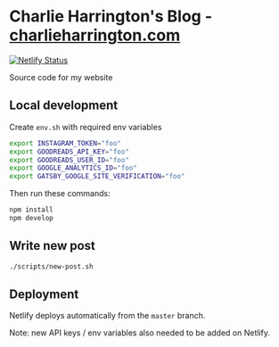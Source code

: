 # Charlie Harrington's Blog - [charlieharrington.com](https://www.charlieharrington.com)

[![Netlify Status](https://api.netlify.com/api/v1/badges/b25bb144-c449-4fd7-874a-110ac9f071db/deploy-status)](https://app.netlify.com/sites/whatrocks/deploys)

Source code for my website

## Local development

Create `env.sh` with required env variables

```bash
export INSTAGRAM_TOKEN="foo"
export GOODREADS_API_KEY="foo"
export GOODREADS_USER_ID="foo"
export GOOGLE_ANALYTICS_ID="foo"
export GATSBY_GOOGLE_SITE_VERIFICATION="foo"
```

Then run these commands:

```bash
npm install
npm develop
```

## Write new post

```bash
./scripts/new-post.sh
```

## Deployment

Netlify deploys automatically from the `master` branch.

Note: new API keys / env variables also needed to be added on Netlify.
